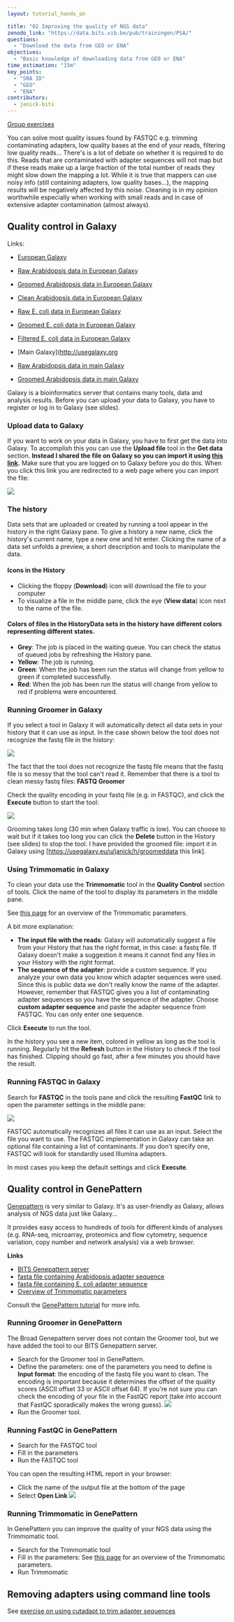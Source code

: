 ```yaml
---
layout: tutorial_hands_on

title: "02 Improving the quality of NGS data"
zenodo_link: "https://data.bits.vib.be/pub/trainingen/PSA/"
questions:
  - "Download the data from GEO or ENA"
objectives:
  - "Basic knowledge of downloading data from GEO or ENA"
time_estimation: "15m"
key_points:
  - "SRA ID"
  - "GEO"
  - "ENA"
contributors:
  - janick-bits
---
```


[Group exercises](http://data.bits.vib.be/pub/trainingen/NGSIntro/GroupExNoSol.pdf)

You can solve most quality issues found by FASTQC e.g. trimming contaminating adapters, low quality bases at the end of your reads, filtering low quality reads...
There's is a lot of debate on whether it is required to do this. Reads that are contaminated with adapter sequences will not map but if these reads make up a large fraction of the total number of reads they might slow down the mapping a lot. While it is true that mappers can use noisy info (still containing adapters, low quality bases...), the mapping results will be negatively affected by this noise.
Cleaning is in my opinion worthwhile especially when working with small reads and in case of extensive adapter contamination (almost always).

## Quality control in Galaxy

Links:
- [European Galaxy](http://usegalaxy.eu)
- [Raw Arabidopsis data in European Galaxy](https://usegalaxy.eu/u/janick/h/rawdata)
- [Groomed Arabidopsis data in European Galaxy](https://usegalaxy.eu/u/janick/h/groomeddata)
- [Clean Arabidopsis data in European Galaxy](https://usegalaxy.eu/u/janick/h/cleandata)
- [Raw E. coli data in European Galaxy](https://usegalaxy.eu/u/janick/h/ecoliraw)
- [Groomed E. coli data in European Galaxy](https://usegalaxy.eu/u/janick/h/ecoligroomed)
- [Filtered E. coli data in European Galaxy](https://usegalaxy.eu/u/janick/h/ecolifiltered)

- [Main Galaxy](http://usegalaxy.org 
- [Raw Arabidopsis data in main Galaxy](https://usegalaxy.org/u/janick/h/ngsdata)
- [Groomed Arabidopsis data in main Galaxy](https://usegalaxy.org:/u/janick/h/ngsgroomed-1)

Galaxy is a bioinformatics server that contains many tools, data and analysis results. Before you can upload your data to Galaxy, you have to register or log in to Galaxy (see slides).

### Upload data to Galaxy

If you want to work on your data in Galaxy, you have to first get the data into Galaxy. To accomplish this you can use the **Upload file** tool in the **Get data** section.
**Instead I shared the file on Galaxy so you can import it using [this link](https://usegalaxy.eu/u/janick/h/rawdata).** Make sure that you are logged on to Galaxy before you do this. When you click this link you are redirected to a web page where you can import the file:

 ![](../../images/Galaxy6a.png)


### The history

Data sets that are uploaded or created by running a tool appear in the history in the right Galaxy pane.
To give a history a new name, click the history's current name, type a new one and hit enter.
Clicking the name of a data set unfolds a preview, a short description and tools to manipulate the data.

#### Icons in the History

- Clicking the floppy (**Download**) icon will download the file to your computer
- To visualize a file in the middle pane, click the eye (**View data**) icon next to the name of the file.


#### Colors of files in the HistoryData sets in the history have different colors representing different states.

- **Grey**: The job is placed in the waiting queue. You can check the status of queued jobs by refreshing the History pane.
- **Yellow**: The job is running.
- **Green**: When the job has been run the status will change from yellow to green if completed successfully.
- **Red**: When the job has been run the status will change from yellow to red if problems were encountered.


### Running Groomer in Galaxy

If you select a tool in Galaxy it will automatically detect all data sets in your history that it can use as input. In the case shown below the tool does not recognize the fastq file in the history:

 ![](../../images/Galaxy10b.png)

The fact that the tool does not recognize the fastq file means that the fastq file is so messy that the tool can't read it. Remember that there is a tool to clean messy fastq files: **FASTQ Groomer** 

Check the quality encoding in your fastq file (e.g. in FASTQC), and click the **Execute** button to start the tool:

 ![](../../images/Galaxy12a.png)

Grooming takes long (30 min when Galaxy traffic is low). You can choose to wait but if it takes too long you can click the **Delete** button in the History (see slides) to stop the tool. I have provided the groomed file: import it in Galaxy using [https://usegalaxy.eu/u/janick/h/groomeddata this link].


### Using Trimmomatic in Galaxy

To clean your data use the **Trimmomatic** tool in the **Quality Control** section of tools. Click the name of the tool to display its parameters in the middle pane.

See [this page](http://wiki.bits.vib.be/index.php/Parameters_of_Trimmomatic) for an overview of the Trimmomatic parameters.

A bit more explanation:

- **The input file with the reads**: Galaxy will automatically suggest a file from your History that has the right format, in this case: a fastq file. If Galaxy doesn't make a suggestion it means it cannot find any files in your History with the right format.
- **The sequence of the adapter**: provide a custom sequence. If you analyze your own data you know which adapter sequences were used. Since this is public data we don't really know the name of the adapter. However, remember that FASTQC gives you a list of contaminating adapter sequences so you have the sequence of the adapter. Choose **custom adapter sequence** and paste the adapter sequence from FASTQC. You can only enter one sequence.



Click **Execute** to run the tool.

In the history you see a new item, colored in yellow as long as the tool is running. Regularly hit the **Refresh** button in the History to check if the tool has finished. Clipping should go fast, after a few minutes you should have the result.


### Running FASTQC in Galaxy

Search for **FASTQC** in the tools pane and click the resulting **FastQC** link to open the parameter settings in the middle pane:

 ![](../../images/Galaxy18b.png)

FASTQC automatically recognizes all files it can use as an input. Select the file you want to use.
The FASTQC implementation in Galaxy can take an optional file containing a list of contaminants. If you don't specify one, FASTQC will look for standardly used Illumina adapters. <!--As another option the tool takes a custom limits .txt file that allows setting the warning thresholds for the different modules and to specify which modules to include in the output.-->

In most cases you keep the default settings and click **Execute**.


## Quality control in GenePattern

[Genepattern](http://www.broadinstitute.org/cancer/software/genepattern/) is very similar to Galaxy. It's as user-friendly as Galaxy, allows analysis of NGS data just like Galaxy... 

It provides easy access to hundreds of tools for different kinds of analyses (e.g. RNA-seq, microarray, proteomics and flow cytometry, sequence variation, copy number and network analysis) via a web browser.

**Links**

- [BITS Genepattern server](https://dev.bits.vib.be:8686/gp/pages/index.jsf)
- [fasta file containing Arabidopsis adapter sequence](https://data.bits.vib.be/pub/trainingen/NGSIntro/adapter.fa)
- [fasta file containing E. coli adapter sequence](https://data.bits.vib.be/pub/trainingen/NGSIntro/adapterEcoli.fa)
- [Overview of Trimmomatic parameters](http://wiki.bits.vib.be/index.php/Parameters_of_Trimmomatic)


Consult the [GenePattern tutorial](https://wiki.bits.vib.be/index.php/GenePattern_tutorial) for more info.

### Running Groomer in GenePattern

The Broad Genepattern server does not contain the Groomer tool, but we have added the tool to our BITS Genepattern server. 

- Search for the Groomer tool in GenePattern.
- Define the parameters: one of the parameters you need to define is **Input format**: the encoding of the fastq file you want to clean. The encoding is important because it determines the offset of the quality scores (ASCII offset 33 or ASCII offset 64). If you're not sure you can check the encoding of your file in the FastQC report (take into account that FastQC sporadically makes the wrong guess).
 ![](../../images/GP9.png)
- Run the Groomer tool.

### Running FastQC in GenePattern

- Search for the FASTQC tool
- Fill in the parameters
- Run the FASTQC tool

You can open the resulting HTML report in your browser: 

- Click the name of the output file at the bottom of the page
- Select **Open Link**
 ![](../../images/GP18.png)

### Running Trimmomatic in GenePattern

In GenePattern you can improve the quality of your NGS data using the Trimmomatic tool. 
- Search for the Trimmomatic tool
- Fill in the parameters: See [this page](http://wiki.bits.vib.be/index.php/Parameters_of_Trimmomatic) for an overview of the Trimmomatic parameters.
- Run Trimmomatic

## Removing adapters using command line tools

See [exercise on using cutadapt to trim adapter sequences](http://wiki.bits.vib.be/index.php/Linux_command_line#Improving_the_quality_of_the_data)
